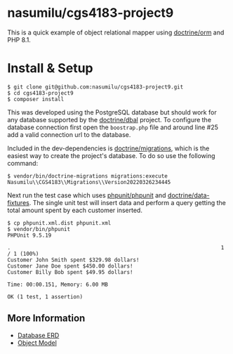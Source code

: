# nasumilu/cgs4183-project9

This is a quick example of object relational mapper using [doctrine/orm][1] and PHP 8.1.

# Install & Setup

```shell
$ git clone git@github.com:nasumilu/cgs4183-project9.git
$ cd cgs4183-project9
$ composer install
```

This was developed using the PostgreSQL database but should work for any database supported by the [doctrine/dbal][5]
project. To configure the database connection first open the `boostrap.php` file and around line #25 add a valid
connection url to the database. 

Included in the dev-dependencies is [doctrine/migrations][2], which is the easiest way to create the project's database. 
To do so use the following command:

```shell
$ vendor/bin/doctrine-migrations migrations:execute Nasumilu\\CGS4183\\Migrations\\Version20220326234445
```

Next run the test case which uses [phpunit/phpunit][3] and [doctrine/data-fixtures][4]. The single unit test will insert 
data and perform a query getting the total amount spent by each customer inserted.

```shell
$ cp phpunit.xml.dist phpunit.xml
$ vendor/bin/phpunit
PHPUnit 9.5.19

.                                                                   1 / 1 (100%)
Customer John Smith spent $329.98 dollars!
Customer Jane Doe spent $450.00 dollars!
Customer Billy Bob spent $49.95 dollars!

Time: 00:00.151, Memory: 6.00 MB

OK (1 test, 1 assertion)
```


## More Information

- [Database ERD](./docs/erd.md)
- [Object Model](./docs/obj_model.md)

[1]: https://www.doctrine-project.org/projects/doctrine-orm/en/2.11/index.html
[2]: https://www.doctrine-project.org/projects/doctrine-migrations/en/3.3/index.html
[3]: https://phpunit.readthedocs.io/en/9.5/
[4]: https://www.doctrine-project.org/projects/doctrine-data-fixtures/en/latest/index.html
[5]: https://www.doctrine-project.org/projects/doctrine-dbal/en/latest/index.html